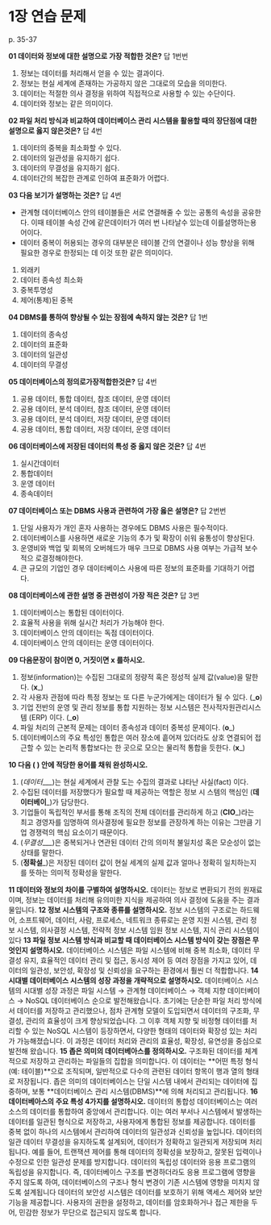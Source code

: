 # 1장 연습 문제

p. 35-37

**01 데이터와 정보에 대한 설명으로 가장 적합한 것은?**
답 1번번
1. 정보는 데이터를 처리해서 얻을 수 있는 결과이다.
2. 정보는 현실 세계에 존재하는 가공하지 않은 그대로의 모습을 의미한다.
3. 데이터는 적절한 의사 결정을 위하여 직접적으로 사용할 수 있는 수단이다.
4. 데이터와 정보는 같은 의미이다.

**02 파일 처리 방식과 비교하여 데이터베이스 관리 시스템을 활용할 때의 장단점에 대한 설명으로 옳지 않은것은?**
답 4번
1. 데이터의 중복을 최소화할 수 있다.
2. 데이터의 일관성을 유지하기 쉽다.
3. 데이터의 무결성을 유지하기 쉽다.
4. 데이터간의 복잡한 관계로 인하여 표준화가 어렵다.

**03 다음 보기가 설명하는 것은?**
답 4번
- 관계형 데이터베이스 안의 테이블들은 서로 연결해줄 수 있는 공통의 속성을 공유한다. 이때 테이블 속성 간에 같은데이터가 여러 번 나타날수 있는데 이를설명하는용어이다.
- 데이터 중복이 허용되는 경우의 대부분은 테이블 간의 연결이나 성능 향상을 위해 필요한 경우로 한정되는 데 이것 또한 같은 의미이다.

1. 외래키
2. 데이터 종속성 최소화
3. 중복투명성
4. 제어(통제)된 중복

**04 DBMS를 통하여 향상될 수 있는 장점에 속하지 않는 것은?**
답 1번
1. 데이터의 종속성
2. 데이터의 표준화
3. 데이터의 일관성
4. 데이터의 무결성

**05 데이터베이스의 정의로가장적합한것은?**
답 4번
1. 공용 데이터, 통합 데이터, 참조 데이터, 운영 데이터
2. 공용 데이터, 분석 데이터, 참조 데이터, 운영 데이터
3. 공용 데이터, 분석 데이터, 저장 데이터, 운영 데이터
4. 공용 데이터, 통합 데이터, 저장 데이터, 운영 데이터

**06 데이터베이스에 저장된 데이터의 특성 중 옳지 않은 것은?**
답 4번
1. 실시간데이터
2. 통합데이터
3. 운영 데이터
4. 종속데이터

**07 데이터베이스 또는 DBMS 사용과 관련하여 가장 옳은 설명은?**
답 2번번
1. 단일 사용자가 개인 혼자 사용하는 경우에도 DBMS 사용은 필수적이다.
2. 데이터베이스를 사용하면 새로운 기능의 추가 및 확장이 쉬워 융통성이 향상된다.
3. 운영비와 백업 및 회복의 오버헤드가 매우 크므로 DBMS 사용 여부는 가급적 보수적으 로결정해야한다.
4. 큰 규모의 기업인 경우 데이터베이스 사용에 따른 정보의 표준화를 기대하기 어렵다.

**08 데이터베이스에 관한 설명 중 관련성이 가장 적은 것은?**
답 3번
1. 데이터베이스는 통합된 데이터이다.
2. 효율적 사용을 위해 실시간 처리가 가능해야 한다.
3. 데이터베이스 안의 데이터는 독점 데이터이다.
4. 데이터베이스 안의 데이터는 운영 데이터이다.

**09 다음문장이 참이면 0, 거짓이면 x 를하시오.**

1. 정보(information)는 수집된 그대로의 정량적 혹은 정성적 실제 값(value)을 말한다. (__x___)
2. 각 사용자 관점에 따라 특정 정보는 또 다른 누군가에게는 데이터가 될 수 있다. (___o__)
3. 기업 전반의 운영 및 관리 정보를 통합 지원하는 정보 시스템은 전사적자원관리시스템 (ERP) 이다. (___o__)
4. 파일 처리의 근본적 문제는 데이터 종속성과 데이터 중복성 문제이다. (__o___)
5. 데이터베이스의 주요 특성인 통합은 여러 장소에 흩어져 있더라도 상호 연결되어 접근할 수 있는 논리적 통합보다는 한 곳으로 모으는 물리적 통합을 듯한다. (__x___)

**10 다음 ( ) 안에 적당한 용어를 채워 완성하시오.**

1. (_데이터____)는 현실 세계에서 관찰 도는 수집의 결과로 냐타난 사실(fact) 이다.
2. 수집된 데이터를 저장했다가 필요할 때 제공하는 역할은 정보 시 스템의 핵심인 (__데이터베이___)가 담당한다.
3. 기업들이 독립적인 부서를 통해 조직의 전체 데이터를 관리하게 하고 (__CIO___)라는 최고 경영자를 임명하여 의사결정에 필요한 정보를 관장하계 하는 이유는 그만큼 기업 경쟁력의 핵심 요소이기 때문이다.
4. (_무결성____)은 중복되거나 연관된 데이터 간의 의미적 불일치성 혹은 모순성이 없는 상태를 말한다.
5. (__정확설___)은 저장된 데이터 값이 현실 세계의 실제 값과 얼마나 정확히 일치하는지를 뜻하는 의미적 정확성을 말한다.

**11 데이터와 정보의 차이를 구별하여 설명하시오.**
데이터는 정보로 변환되기 전의 원재료이며, 정보는 데이터를 처리해 유의미한 지식을 제공하여 의사 결정에 도움을 주는 결과물입니다.
**12 정보 시스템의 구조와 종류를 설명하시오.**
정보 시스템의 구조로는 하드웨어, 소프트웨어, 데이터, 사람, 프로세스, 네트워크 
종류로는 운영 지원 시스템, 관리 정보 시스템, 의사결정 시스템, 전략적 정보 시스템 임원 정보 시스템, 지식 관리 시스템이 있다 
**13 파일 정보 시스템 방식과 비교할 때 데이터베이스 시스템 방식이 갖는 장점은 무엇인지 설명하시오.**
데이터베이스 시스템은 파일 시스템에 비해 중복 최소화, 데이터 무결성 유지, 효율적인 데이터 관리 및 접근, 동시성 제어 등 여러 장점을 가지고 있어, 데이터의 일관성, 보안성, 확장성 및 신뢰성을 요구하는 환경에서 훨씬 더 적합합니다.
**14 시대별 데이터베이스 시스템의 성장 과정을 개략적으로 설명하시오.**
데이터베이스 시스템의 시대별 성장 과정은 파일 시스템 → 관계형 데이터베이스 → 객체 지향 데이터베이스 → NoSQL 데이터베이스 순으로 발전해왔습니다. 초기에는 단순한 파일 처리 방식에서 데이터를 저장하고 관리했으나, 점차 관계형 모델이 도입되면서 데이터의 구조화, 무결성, 관리의 효율성이 크게 향상되었습니다. 그 이후 객체 지향 및 비정형 데이터를 처리할 수 있는 NoSQL 시스템이 등장하면서, 다양한 형태의 데이터와 확장성 있는 처리가 가능해졌습니다. 이 과정은 데이터 처리와 관리의 효율성, 확장성, 유연성을 중심으로 발전해 왔습니다.
**15 좁은 의미의 데이터베아스를 정의하시오.**
 구조화된 데이터를 체계적으로 저장하고 관리하는 파일들의 집합을 의미합니다. 이 데이터는 **어떤 특정 형식(예: 테이블)**으로 조직되며, 일반적으로 다수의 관련된 데이터 항목이 행과 열의 형태로 저장됩니다. 좁은 의미의 데이터베이스는 단일 시스템 내에서 관리되는 데이터에 집중하며, 보통 **데이터베이스 관리 시스템(DBMS)**에 의해 처리되고 관리됩니다.
**16 데이터베아스의 주요 특성 4가지를 설명하시오.**
데이터의 통합성
데이터베이스는 여러 소스의 데이터를 통합하여 중앙에서 관리합니다. 이는 여러 부서나 시스템에서 발생하는 데이터를 일관된 형식으로 저장하고, 사용자에게 통합된 정보를 제공합니다. 데이터를 중복 없이 하나의 시스템에서 관리하여 데이터의 일관성과 신뢰성을 높입니다.
데이터의 일관
데이터 무결성을 유지하도록 설계되어, 데이터가 정확하고 일관되게 저장되며 처리됩니다. 예를 들어, 트랜잭션 제어를 통해 데이터의 정확성을 보장하고, 잘못된 입력이나 수정으로 인한 일관성 문제를 방지합니다.
데이터의 독립성
데이터와 응용 프로그램의 독립성을 유지합니다. 즉, 데이터베이스 구조를 변경하더라도 응용 프로그램에 영향을 주지 않도록 하여, 데이터베이스의 구조나 형식 변경이 기존 시스템에 영향을 미치지 않도록 설계됩니다
데이터의 보안성
시스템은 데이터를 보호하기 위해 액세스 제어와 보안 기능을 제공합니다. 사용자의 권한을 설정하고, 데이터를 암호화하거나 접근 제한을 두어, 민감한 정보가 무단으로 접근되지 않도록 합니다. 
